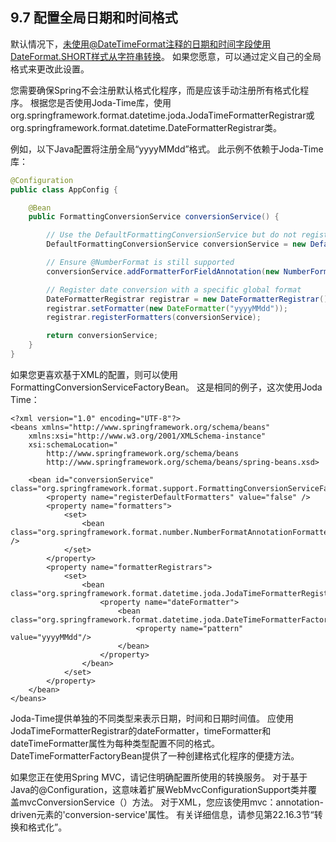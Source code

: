 ## 9.7 配置全局日期和时间格式

默认情况下，未使用@DateTimeFormat注释的日期和时间字段使用DateFormat.SHORT样式从字符串转换。 如果您愿意，可以通过定义自己的全局格式来更改此设置。

您需要确保Spring不会注册默认格式化程序，而是应该手动注册所有格式化程序。 根据您是否使用Joda-Time库，使用org.springframework.format.datetime.joda.JodaTimeFormatterRegistrar或org.springframework.format.datetime.DateFormatterRegistrar类。

例如，以下Java配置将注册全局“yyyyMMdd”格式。 此示例不依赖于Joda-Time库：

```java
@Configuration
public class AppConfig {

    @Bean
    public FormattingConversionService conversionService() {

        // Use the DefaultFormattingConversionService but do not register defaults
        DefaultFormattingConversionService conversionService = new DefaultFormattingConversionService(false);

        // Ensure @NumberFormat is still supported
        conversionService.addFormatterForFieldAnnotation(new NumberFormatAnnotationFormatterFactory());

        // Register date conversion with a specific global format
        DateFormatterRegistrar registrar = new DateFormatterRegistrar();
        registrar.setFormatter(new DateFormatter("yyyyMMdd"));
        registrar.registerFormatters(conversionService);

        return conversionService;
    }
}
```

如果您更喜欢基于XML的配置，则可以使用FormattingConversionServiceFactoryBean。 这是相同的例子，这次使用Joda Time：

```
<?xml version="1.0" encoding="UTF-8"?>
<beans xmlns="http://www.springframework.org/schema/beans"
    xmlns:xsi="http://www.w3.org/2001/XMLSchema-instance"
    xsi:schemaLocation="
        http://www.springframework.org/schema/beans
        http://www.springframework.org/schema/beans/spring-beans.xsd>

    <bean id="conversionService" class="org.springframework.format.support.FormattingConversionServiceFactoryBean">
        <property name="registerDefaultFormatters" value="false" />
        <property name="formatters">
            <set>
                <bean class="org.springframework.format.number.NumberFormatAnnotationFormatterFactory" />
            </set>
        </property>
        <property name="formatterRegistrars">
            <set>
                <bean class="org.springframework.format.datetime.joda.JodaTimeFormatterRegistrar">
                    <property name="dateFormatter">
                        <bean class="org.springframework.format.datetime.joda.DateTimeFormatterFactoryBean">
                            <property name="pattern" value="yyyyMMdd"/>
                        </bean>
                    </property>
                </bean>
            </set>
        </property>
    </bean>
</beans>
```

Joda-Time提供单独的不同类型来表示日期，时间和日期时间值。 应使用JodaTimeFormatterRegistrar的dateFormatter，timeFormatter和dateTimeFormatter属性为每种类型配置不同的格式。 DateTimeFormatterFactoryBean提供了一种创建格式化程序的便捷方法。

如果您正在使用Spring MVC，请记住明确配置所使用的转换服务。 对于基于Java的@Configuration，这意味着扩展WebMvcConfigurationSupport类并覆盖mvcConversionService（）方法。 对于XML，您应该使用mvc：annotation-driven元素的'conversion-service'属性。 有关详细信息，请参见第22.16.3节“转换和格式化”。







